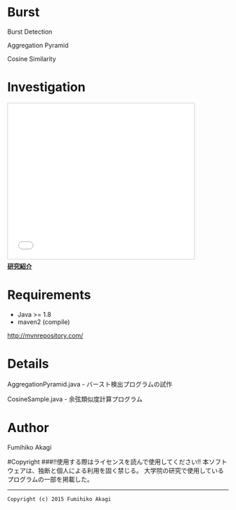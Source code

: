 # Burst
Burst Detection

Aggregation Pyramid

Cosine Similarity

# Investigation

<iframe src="//www.slideshare.net/slideshow/embed_code/key/AgVuFch8PJUmsB" width="425" height="355" frameborder="0" marginwidth="0" marginheight="0" scrolling="no" style="border:1px solid #CCC; border-width:1px; margin-bottom:5px; max-width: 100%;" allowfullscreen> </iframe> <div style="margin-bottom:5px"> <strong> <a href="//www.slideshare.net/anondroid5/ss-48538526" title="研究紹介" target="_blank">研究紹介</a></strong></div>

# Requirements
* Java >= 1.8
* maven2 (compile)

http://mvnrepository.com/

# Details

AggregationPyramid.java - バースト検出プログラムの試作

CosineSample.java - 余弦類似度計算プログラム

# Author
Fumihiko Akagi

#Copyright
###!!使用する際はライセンスを読んで使用してください!!
    本ソフトウェアは、独断と個人による利用を固く禁じる。
    大学院の研究で使用しているプログラムの一部を掲載した。
    
 ***
    Copyright (c) 2015 Fumihiko Akagi
